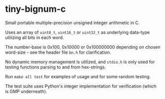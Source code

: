 # tiny-bignum-c


Small portable multiple-precision unsigned integer arithmetic in C.

Uses an array of `uint8_t`, `uint16_t` or `uint32_t` as underlying data-type utilizing all bits in each word.

The number-base is 0x100, 0x10000 or 0x100000000 depending on chosen word-size - see the header file `bn.h` for clarification.

No dynamic memory management is utilized, and `stdio.h` is only used for testing functions parsing to and from hex-strings.

Run `make all test` for examples of usage and for some random testing.

The test suite uses Python's integer implementation for verification (which is GMP underneath).


